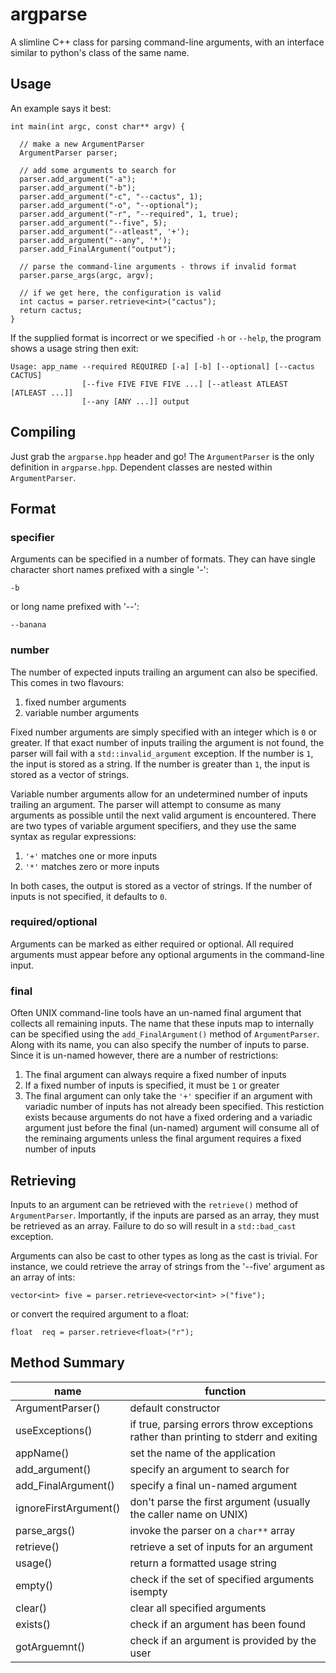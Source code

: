 # argparse
A slimline C++ class for parsing command-line arguments, with an interface similar to python's class of the same name.

## Usage
An example says it best:
  
    int main(int argc, const char** argv) {

      // make a new ArgumentParser
      ArgumentParser parser;

      // add some arguments to search for
      parser.add_argument("-a");
      parser.add_argument("-b");
      parser.add_argument("-c", "--cactus", 1);
      parser.add_argument("-o", "--optional");
      parser.add_argument("-r", "--required", 1, true);
      parser.add_argument("--five", 5);
      parser.add_argument("--atleast", '+');
      parser.add_argument("--any", '*');
      parser.add_FinalArgument("output");

      // parse the command-line arguments - throws if invalid format
      parser.parse_args(argc, argv);

      // if we get here, the configuration is valid
      int cactus = parser.retrieve<int>("cactus");
      return cactus;
    }

If the supplied format is incorrect or we specified `-h` or `--help`, the program shows a usage string then exit:

    Usage: app_name --required REQUIRED [-a] [-b] [--optional] [--cactus CACTUS] 
                    [--five FIVE FIVE FIVE ...] [--atleast ATLEAST [ATLEAST ...]]
                    [--any [ANY ...]] output

## Compiling
Just grab the `argparse.hpp` header and go! The `ArgumentParser` is the only definition in `argparse.hpp`. Dependent classes are nested within `ArgumentParser`.

## Format
### specifier
Arguments can be specified in a number of formats. They can have single character short names prefixed with a single '-':

    -b

or long name prefixed with '--':

    --banana

### number
The number of expected inputs trailing an argument can also be specified. This comes in two flavours:
1. fixed number arguments
2. variable number arguments

Fixed number arguments are simply specified with an integer which is `0` or greater. If that exact number of inputs trailing the argument is not found, the parser will fail with a `std::invalid_argument` exception. If the number is `1`, the input is stored as a string. If the number is greater than `1`, the input is stored as a vector of strings.

Variable number arguments allow for an undetermined number of inputs trailing an argument. The parser will attempt to consume as many arguments as possible until the next valid argument is encountered. There are two types of variable argument specifiers, and they use the same syntax as regular expressions:
1. `'+'` matches one or more inputs
2. `'*'` matches zero or more inputs

In both cases, the output is stored as a vector of strings. If the number of inputs is not specified, it defaults to `0`.

### required/optional
Arguments can be marked as either required or optional. All required arguments must appear before any optional arguments in the command-line input.

### final
Often UNIX command-line tools have an un-named final argument that collects all remaining inputs. The name that these inputs map to internally can be specified using the `add_FinalArgument()` method of `ArgumentParser`. Along with its name, you can also specify the number of inputs to parse. Since it is un-named however, there are a number of restrictions:
1. The final argument can always require a fixed number of inputs
2. If a fixed number of inputs is specified, it must be `1` or greater
3. The final argument can only take the `'+'` specifier if an argument with variadic number of inputs has not already been specified. This restiction exists because arguments do not have a fixed ordering and a variadic argument just before the final (un-named) argument will consume all of the reminaing arguments unless the final argument requires a fixed number of inputs

## Retrieving
Inputs to an argument can be retrieved with the `retrieve()` method of `ArgumentParser`. Importantly, if the inputs are parsed as an array, they must be retrieved as an array. Failure to do so will result in a `std::bad_cast` exception. 

Arguments can also be cast to other types as long as the cast is trivial. For instance, we could retrieve the array of strings from the '--five' argument as an array of ints:

    vector<int> five = parser.retrieve<vector<int> >("five");

or convert the required argument to a float:

    float  req = parser.retrieve<float>("r");

## Method Summary
|        name         |      function      |
|---------------------|--------------------|
|  ArgumentParser()   | default constructor 
|   useExceptions()   | if true, parsing errors throw exceptions rather than printing to stderr and exiting
|      appName()      | set the name of the application
|   add_argument()    | specify an argument to search for
| add_FinalArgument() | specify a final un-named argument
|ignoreFirstArgument()| don't parse the first argument (usually the caller name on UNIX)
|    parse_args()     | invoke the parser on a `char**` array
|     retrieve()      | retrieve a set of inputs for an argument
|       usage()       | return a formatted usage string
|       empty()       | check if the set of specified arguments isempty
|       clear()       | clear all specified arguments
|      exists()       | check if an argument has been found
|    gotArguemnt()    | check if an argument is provided by the user
